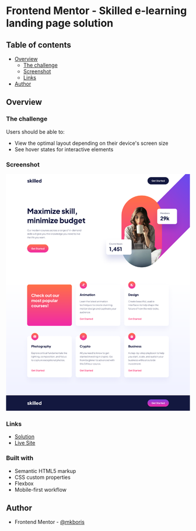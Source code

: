 # Frontend Mentor - Skilled e-learning landing page solution

## Table of contents

- [Overview](#overview)
  - [The challenge](#the-challenge)
  - [Screenshot](#screenshot)
  - [Links](#links)
- [Author](#author)

## Overview

### The challenge

Users should be able to:

- View the optimal layout depending on their device's screen size
- See hover states for interactive elements

### Screenshot

![](/design/Desktop.png)

### Links

- [Solution](https://github.com/mkboris/Skilled-e-learning-landing-page)
- [Live Site](https://mkboris.github.io/Skilled-e-learning-landing-page/)

### Built with

- Semantic HTML5 markup
- CSS custom properties
- Flexbox
- Mobile-first workflow

## Author

- Frontend Mentor - [@mkboris](https://www.frontendmentor.io/profile/mkboris)
